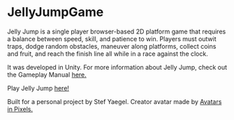 # JellyJumpGame

Jelly Jump is a single player browser-based 2D platform game that requires a balance between speed, skill, and patience to win. Players must outwit traps, dodge random obstacles, maneuver along platforms, collect coins and fruit, and reach the finish line all while in a race against the clock.

It was developed in Unity. For more information about Jelly Jump, check out the Gameplay Manual [here.](https://drive.google.com/file/d/1ftoDtEbtIZxxYkRfI4hib5vyOLmJgSQD/view?usp=sharing)

Play Jelly Jump [here!](https://stefyaegel.github.io/JellyJumpGame/)

Built for a personal project by Stef Yaegel. Creator avatar made by [Avatars in Pixels.](https://www.avatarsinpixels.com/)
